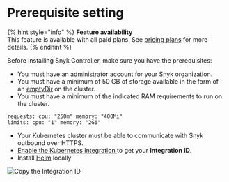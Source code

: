 # Prerequisite setting

{% hint style="info" %}
**Feature availability**\
This feature is available with all paid plans. See [pricing plans](https://snyk.io/plans/) for more details.
{% endhint %}

Before installing Snyk Controller, make sure you have the prerequisites:

* You must have an administrator account for your Snyk organization.
* You must have a minimum of 50 GB of storage available in the form of an [emptyDir](https://kubernetes.io/docs/concepts/storage/volumes/#emptydir) on the cluster.
* You must have a minimum of the indicated RAM requirements to run on the cluster.

```
requests: cpu: "250m" memory: "400Mi"
limits: cpu: "1" memory: "2Gi"
```

* Your Kubernetes cluster must be able to communicate with Snyk outbound over HTTPS.
* [Enable the Kubernetes Integration ](../kubernetes-integration-overview/viewing-your-kubernetes-integration-settings.md)to get your **Integration ID**.
* Install [Helm](https://helm.sh/docs/intro/install/) locally&#x20;

![Copy the Integration ID](../../../../.gitbook/assets/CopyIntegration.gif)
